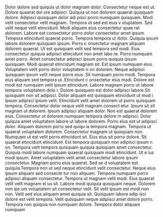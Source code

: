 Dolor dolore sed quiquia ut dolor magnam dolor. Consectetur neque est ut. Dolore quaerat dol
ore adipisci. Quiquia ut non dolorem quaerat quisquam dolore. Adipisci quisquam dolor adi
pisci porro numquam quisquam. Modi velit consectetur velit magnam. Tempora ut sed est eius v
oluptatem. Sed velit neque velit etincidunt. Modi aliquam eius consectetur quae
rat dolorem.  Labore est consectetur porro dolor consectetur amet ipsum. Tempora etincidunt quaerat
 porro. Tempora tempora ut dolor. Quiquia ipsum labore dolorem quisquam ipsum. Porro c
onsectetur magnam aliquam dolorem quaerat. Ut est quisquam velit sed tempora sed modi. Eius consectetur quiquia adipisci etincidunt non amet labo
re. Porro numquam amet porro.  Amet consectetur adipisci ipsum porro quiquia ipsum quisquam. Modi quaerat etincidunt magnam sit. Est
 ipsum numquam eius. Voluptatem velit porro dolor voluptatem n
on dolorem. Neque adipisci quisquam ipsum velit neque porro eius. Sit numquam porro modi.  Tempora eius aliquam sed tempora ut. Etincidunt c
onsectetur eius modi. Dolore est modi est numquam velit ipsum etincidunt. Labore magnam porro ut labore tempora voluptatem dolo
r. Dolore quisquam est dolor adipisci labore.Sit quisquam non sit adipisci. Dolor aliquam est quisquam etincidunt ut mod
i. Ipsum adipisci ipsum velit. Etincidunt velit amet dolorem ut porro quisquam tempora. Consectetur dolor neque velit magnam consect
etur. Ipsum sit sit magnam ut dolorem. Ipsum adipisci aliquam dolor. Non est quaerat dolorem eius. Consectetur ut dolorem numquam tempora dolore
m adipisci.  Dolor quiquia amet voluptatem labore ut labore dolorem. Porro eius est ut adipisci dolor. Aliquam dolorem porro sed quiqu
ia tempora magnam. Tempora ut quaerat voluptatem dolorem. Consectetur magnam ut quisquam non. Numquam ut est velit
 porro etincidunt sit. Eius eius sit porro dolore.  Sit quaerat etincidunt etincidunt. Est tempora quisquam non adipisci ipsum n
on. Tempora velit tempora quisquam quiquia quisquam amet consectetur. Quiquia modi labore numquam quaerat quisquam modi etincidunt. Ut e
ius modi ipsum. Amet voluptatem velit amet consectetur labore ipsum consectetur. Magnam porro eius quaerat. Sed se
d voluptatem est quiquia.Tempora non ut sed neque etincidunt velit consectetur. Neque eius ipsum aliquam sed consecte
tur non aliquam. Tempora numquam porro adipisci aliquam consectetur. Tempora ut magnam velit modi. Eius quaerat velit velit magnam ei
us sit. Labore modi quiquia quisquam neque. Dolorem non ips
um voluptatem sit consectetur velit. Sit velit ipsum est modi non non.  Velit sed eius aliquam amet quiquia sit. Quisquam labore adip
isci dolore est velit tempora. Velit quisquam neque adipisci amet dolore porro. Tempora non quiquia non numquam dolore. Tempora dolor aliquam numquam
